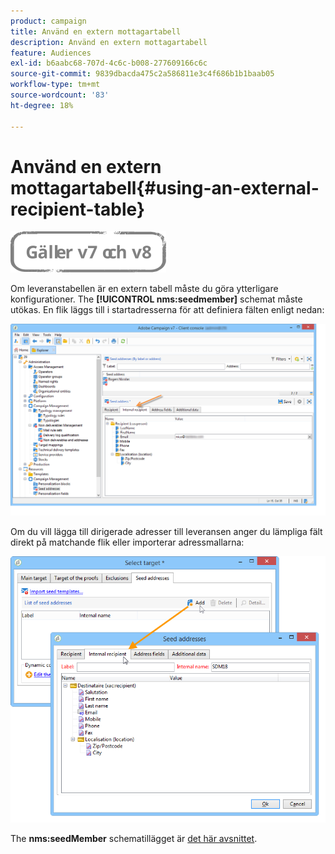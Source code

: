 ```yaml
---
product: campaign
title: Använd en extern mottagartabell
description: Använd en extern mottagartabell
feature: Audiences
exl-id: b6aabc68-707d-4c6c-b008-277609166c6c
source-git-commit: 9839dbacda475c2a586811e3c4f686b1b1baab05
workflow-type: tm+mt
source-wordcount: '83'
ht-degree: 18%

---
```


# Använd en extern mottagartabell{#using-an-external-recipient-table}

![](../../assets/common.svg)

Om leveranstabellen är en extern tabell måste du göra ytterligare konfigurationer. The **[!UICONTROL nms:seedmember]** schemat måste utökas. En flik läggs till i startadresserna för att definiera fälten enligt nedan:

![](assets/s_ncs_user_seedlist_new_tab.png)

Om du vill lägga till dirigerade adresser till leveransen anger du lämpliga fält direkt på matchande flik eller importerar adressmallarna:

![](assets/s_ncs_user_seedlist_add_new_tab.png)

The **nms:seedMember** schematillägget är [det här avsnittet](../../configuration/using/seed-addresses.md).
